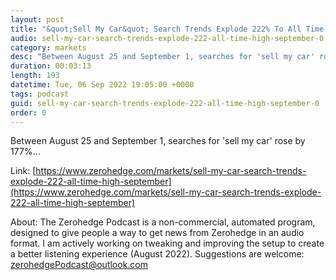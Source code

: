 ```yaml
---
layout: post
title: "&quot;Sell My Car&quot; Search Trends Explode 222% To All Time High In September"
audio: sell-my-car-search-trends-explode-222-all-time-high-september-0
category: markets
desc: "Between August 25 and September 1, searches for 'sell my car' rose by 177%..."
duration: 00:03:13
length: 193
datetime: Tue, 06 Sep 2022 19:05:00 +0000
tags: podcast
guid: sell-my-car-search-trends-explode-222-all-time-high-september-0
order: 0
---
```

Between August 25 and September 1, searches for 'sell my car' rose by 177%...

Link: [https://www.zerohedge.com/markets/sell-my-car-search-trends-explode-222-all-time-high-september](https://www.zerohedge.com/markets/sell-my-car-search-trends-explode-222-all-time-high-september)

About: The Zerohedge Podcast is a non-commercial, automated program, designed to give people a way to get news from Zerohedge in an audio format.  I am actively working on tweaking and improving the setup to create a better listening experience (August 2022).  Suggestions are welcome: [zerohedgePodcast@outlook.com](mailto:zerohedgePodcast@outlook.com)